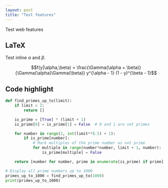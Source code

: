 ```yaml
---
layout: post
title: "Test features"
---
```


Test web features

## LaTeX 

Test inline $\alpha$ and $\beta$. 

$$f(y|\alpha,\beta) = \frac{\Gamma(\alpha + \beta)}{\Gamma(\alpha)\Gamma(\beta)}
y^{\alpha - 1} (1 - y)^{\beta - 1}$$

## Code highlight

```python
def find_primes_up_to(limit):
    if limit < 2:
        return []

    is_prime = [True] * (limit + 1)
    is_prime[0] = is_prime[1] = False  # 0 and 1 are not primes

    for number in range(2, int(limit**0.5) + 1):
        if is_prime[number]:
            # Mark multiples of the prime number as not prime
            for multiple in range(number*number, limit + 1, number):
                is_prime[multiple] = False

    return [number for number, prime in enumerate(is_prime) if prime]

# Display all prime numbers up to 1000
primes_up_to_1000 = find_primes_up_to(1000)
print(primes_up_to_1000)
```
